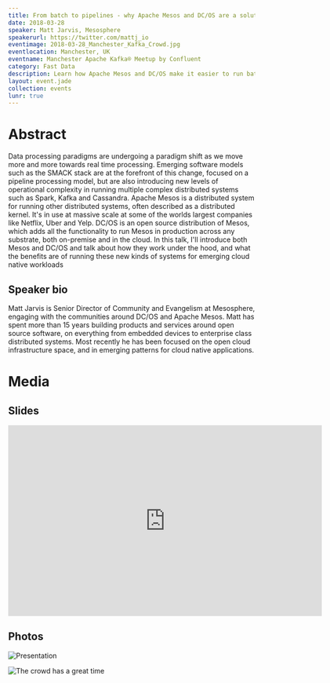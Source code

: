 ```yaml
---
title: From batch to pipelines - why Apache Mesos and DC/OS are a solution for emerging patterns in data processing
date: 2018-03-28
speaker: Matt Jarvis, Mesosphere
speakerurl: https://twitter.com/mattj_io
eventimage: 2018-03-28_Manchester_Kafka_Crowd.jpg
eventlocation: Manchester, UK
eventname: Manchester Apache Kafka® Meetup by Confluent
category: Fast Data
description: Learn how Apache Mesos and DC/OS make it easier to run batch and streaming data analysis tools like Apache Spark and Apache Flink.
layout: event.jade
collection: events
lunr: true
---
```


# Abstract

Data processing paradigms are undergoing a paradigm shift as we move more and more towards real time processing. Emerging software models such as the SMACK stack are at the forefront of this change, focused on a pipeline processing model, but are also introducing new levels of operational complexity in running multiple complex distributed systems such as Spark, Kafka and Cassandra. Apache Mesos is a distributed system for running other distributed systems, often described as a distributed kernel. It's in use at massive scale at some of the worlds largest companies like Netflix, Uber and Yelp. DC/OS is an open source distribution of Mesos, which adds all the functionality to run Mesos in production across any substrate, both on-premise and in the cloud. In this talk, I'll introduce both Mesos and DC/OS and talk about how they work under the hood, and what the benefits are of running these new kinds of systems for emerging cloud native workloads

## Speaker bio

Matt Jarvis is Senior Director of Community and Evangelism at Mesosphere, engaging with the communities around DC/OS and Apache Mesos. Matt has spent more than 15 years building products and services around open source software, on everything from embedded devices to enterprise class distributed systems. Most recently he has been focused on the open cloud infrastructure space, and in emerging patterns for cloud native applications.

# Media

## Slides

<iframe src="https://docs.google.com/presentation/d/e/2PACX-1vQ-zLcDR88n7H1t3sM00rO35QvjAs1RtcSTyIzeZJ-HXeJNYIXG7GlF4nuQnnJfjOufINonFMO3ulgs/embed?start=false&loop=false&delayms=3000" frameborder="0" width="640" height="389" allowfullscreen="true" mozallowfullscreen="true" webkitallowfullscreen="true"></iframe>

## Photos

![Presentation](/assets/images/events/2018-03-28_Manchester_Kafka_Preso.jpg)

![The crowd has a great time](/assets/images/events/2018-03-28_Manchester_Kafka_Crowd.jpg)
